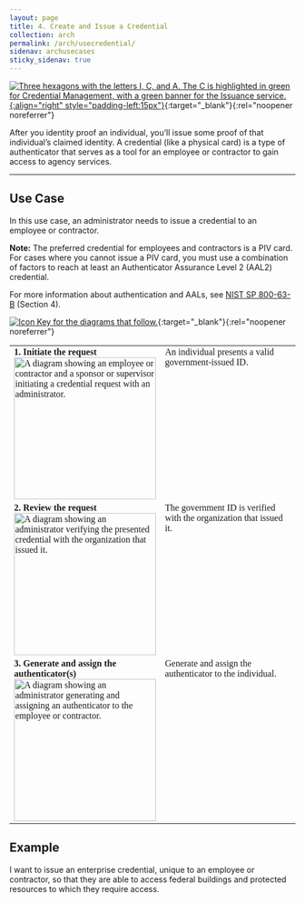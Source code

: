 ```yaml
---
layout: page
title: 4. Create and Issue a Credential
collection: arch
permalink: /arch/usecredential/
sidenav: archusecases
sticky_sidenav: true
---
```


[![Three hexagons with the letters I, C, and A. The C is highlighted in green for Credential Management, with a green banner for the Issuance service. ](../../assets/arch/usecases/Credential-Issuance.png){:align="right" style="padding-left:15px"}](../../assets/arch/usecases/Credential-Issuance.png){:target="_blank"}{:rel="noopener noreferrer"}

After you identity proof an individual, you’ll issue some proof of that individual’s claimed identity. A credential (like a physical card) is a type of authenticator that serves as a tool for an employee or contractor to gain access to agency services.

---

## Use Case

In this use case, an administrator needs to issue a credential to an employee or contractor.

**Note:** The preferred credential for employees and contractors is a PIV card. For cases where you cannot issue a PIV card, you must use a combination of factors to reach at least an Authenticator Assurance Level 2 (AAL2) credential.

For more information about authentication and AALs, see <a href="https://pages.nist.gov/800-63-3/" target="_blank">NIST SP 800-63-B</a> (Section 4).

[![Icon Key for the diagrams that follow.](../../assets/arch/usecases/4-IconKey.png)](../../assets/arch/usecases/4-IconKey.png){:target="_blank"}{:rel="noopener noreferrer"}

<style>

td {
  font-family: "Cambria", "Georgia", "Times New Roman", "Times", serif;
  vertical-align:top;
}

</style>

<table>
  <tr>
    <td style="width:250px;border:0px;"><strong>1. Initiate the request</strong> <br> <a href="../../assets/arch/usecases/4-1.png" target="_blank" rel="noopener noreferrer"><img src="../../assets/arch/usecases/4-1.png" width="250" alt="A diagram showing an employee or contractor and a sponsor or supervisor initiating a credential request with an administrator."></a></td>
    <td style="border:0px;">An individual presents a valid government-issued ID.</td>
  </tr>
  <tr>
    <td style="width:250px;border:0px;"><strong>2. Review the request</strong> <br> <a href="../../assets/arch/usecases/4-2.png" target="_blank" rel="noopener noreferrer"><img src="../../assets/arch/usecases/4-2.png" width="250" alt="A diagram showing an administrator verifying the presented credential with the organization that issued it."></a></td>
    <td style="border:0px;">The government ID is verified with the organization that issued it.</td>
  </tr>
    <tr>
    <td style="width:250px;border:0px;"><strong>3. Generate and assign the authenticator(s)</strong> <br> <a href="../../assets/arch/usecases/4-3.png" target="_blank" rel="noopener noreferrer"><img src="../../assets/arch/usecases/4-3.png" width="250" alt="A diagram showing an administrator generating and assigning an authenticator to the employee or contractor."></a></td>
    <td style="border:0px;">Generate and assign the authenticator to the individual.</td>
  </tr>
</table>

## Example

I want to issue an enterprise credential, unique to an employee or contractor, so that they are able to access federal buildings and protected resources to which they require access.
